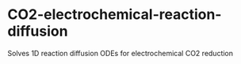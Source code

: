 # CO2-electrochemical-reaction-diffusion
Solves 1D reaction diffusion ODEs for electrochemical CO2 reduction
